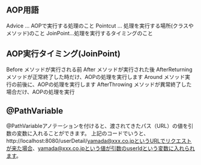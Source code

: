 ## AOP用語

Advice ... AOPで実行する処理のこと
Pointcut ... 処理を実行する場所(クラスやメソッド)のこと
JoinPoint...処理を実行するタイミングのこと


## AOP実行タイミング(JoinPoint)
Before メソッドが実行される前
After メソッドが実行された後
AfterReturning メソッドが正常終了した時だけ、AOPの処理を実行します
Around メソッド実行の前後に、AOPの処理を実行します
AfterThrowing メソッドが異常終了した場合だけ、AOPの処理を実行


## @PathVariable
@PathVariableアノテーションを付けると、渡されてきたパス（URL）の値を引数の変数に入れることができます。
上記のコードでいうと、http://localhost:8080/userDetail/yamada@xxx.co.jpというURLでリクエストが来た場合、yamada@xxx.co.jpという値が引数のuserIdという変数に入れられます。
